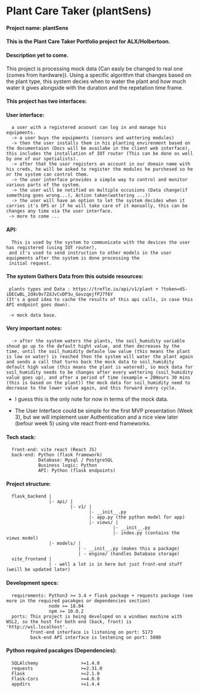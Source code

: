 # Plant Care Taker (plantSens)
#### Project name: plantSens
#### This is the Plant Care Taker Portfolio project for ALX/Holbertoon.

#### Description yet to come.

This project is processing mock data (Can easly be changed to real one {comes from hardware}).
Using a specific algorithm  that changes based on the plant type, this system decies when to water the plant
and how much water it gives alongside with the duration and the repetation time frame.

#### This project has two interfaces:

#### User interface:
      a user with a registered acoount can log in and manage his equipments.
      -> a user buys the equipments (sensors and wattering modules)
      -> then the user installs them in his planting envirenment based on the documentaion (Docs will be availabe in the client web interface), this includes the installation of IOT router (This can be done as well by one of our spetialists).
      -> after that the user registers an account in our domain name with his creds, he will be asked to register the modules he purchesed so he or the system can control them.
      -> the user interface provides a simple way to control and monitor various parts of the system.
      -> the user will be notified on multiple occusions (Data change(if something goes wrong...), Action taken(wattering ...))
      -> the user will have an option to let the system decides when it carries it's OPS or if he will take care of it manually, this can be changes any time via the user interface.
     -> more to come ...
     
#### API:
      This is used by the system to communicate with the devices the user has registered (using IOT router),
     and it's used to send instruction to other models in the user equipments after the system is done processing the
     initial request.


#### The system Gathers Data from this outside resources:
     plants types and Data : https://trefle.io/api/v1/plant + ?token=dS-iDECwBL_2d4s9v7ZdJvCvDP3u_GovzqejfPJ7f6Y
    (It's a good idea to cache the results of this api calls, in case this API endpoint goes down).

     -> mock data base.

#### Very important notes:
      -> after the system waters the plants, the soil_humidity variable shoud go up to the default hight value, and then decreases by the time, until the soil_humidity defaule low value (this means the plant is low on water) is reached then the system will water the plant again and sends a call that turns back the mock data to soil_humidity default high value (this means the plant is watered), so mock data for soil_humidity needs to be changes after every wattering (soil_humidity value goes up), and after a period of time (example = 20Hours 30 mins (this is based on the plant)) the mock data for soil_humidity need to decrease to the lower value again, and this forward every cycle.

* I guess this is the only note for now in terms of the mock data.

* The User Interface could be simple for the first MVP presentation (Week 3), but we will implement user Authentication and a nice view later (befour week 5) using vite react front-end frameworks.
#### Tech stack:
      front-end: vite react (React JS)
      back-end: Python (flask framework)
                Database: Mysql / PostgreSQL
                Business logic: Python
                API: Python (flask endpoints)
#### Project structure:
      flask_backend |
                    |- api/ |
                            |- v1/ |
                                   |- __init__.py
                                   |- app.py (the python model for app)
                                   |- views/ |
                                            |- __init__.py
                                            |- index.py (contains the views model)
                    |- models/ |
                               | - __init__.py (makes this a package)
                               | - engine/ (handles Database storage)
      vite_frontend |
                    | - well a lot is in here but just front-end stuff (weill be updated later)
#### Development specs:
      requirements: Python3 >= 3.4 + flask package + requests package (see more in the required pacakges or dependencies section)
                    node >= 18.04
                    npm >= 10.0.2
      ports: This project is being developed on a windows machine with WSL2, so the host for both end (back, front) is 'http://wsl.localhost'.
             front-end interface is listening on port: 5173
             back-end API interface is lestening on port: 5000
#### Python required pacakges (Dependencies):
      SQLAlchemy                >=1.4.0
      requests                  >=2.31.0
      Flask                     >=2.1.0
      Flask-Cors                >=4.0.0
      appdirs                   >=1.4.4
